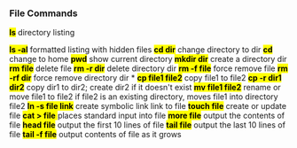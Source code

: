 ### File Commands

<mark>**ls**</mark>  directory listing

<mark>**ls -al**</mark>  formatted listing with hidden files
<mark>**cd dir**</mark>  change directory to dir
<mark>**cd** </mark> change to home
<mark>**pwd**</mark>  show current directory
<mark>**mkdir dir**</mark>  create a directory dir
<mark>**rm file**</mark>  delete file
<mark>**rm -r dir**</mark>  delete directory dir
<mark>**rm -f file**</mark>  force remove file
<mark>**rm -rf dir**</mark> force remove directory dir *
<mark>**cp file1 file2**</mark>  copy file1 to file2
<mark>**cp -r dir1 dir2**</mark>  copy dir1 to dir2; create dir2 if it doesn't exist
<mark>**mv file1 file2**</mark> rename or move file1 to file2 if file2 is an existing directory, moves file1 into directory file2
<mark>**ln -s file link**</mark>  create symbolic link link to file
<mark>**touch file**</mark>  create or update file
<mark>**cat > file** </mark> places standard input into file
<mark>**more file**</mark> output the contents of file
<mark>**head file**</mark> output the first 10 lines of file
<mark>**tail file**</mark>  output the last 10 lines of file
<mark>**tail -f file**</mark>  output contents of file as it grows
